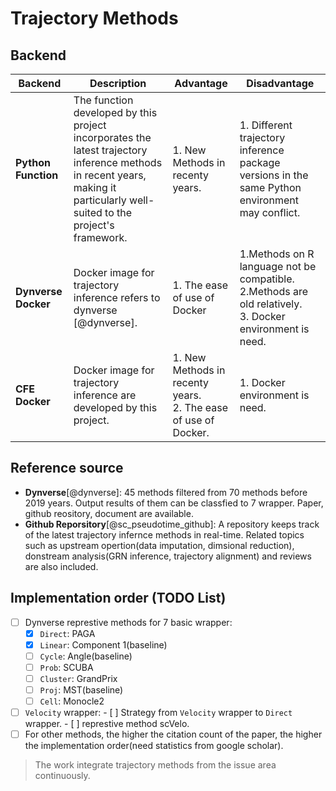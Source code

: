 # Trajectory Methods

## Backend

|Backend|Description|Advantage|Disadvantage|
| ---- | ---- | ---- | ---- |
|**Python Function**|The function developed by this project incorporates the latest trajectory inference methods in recent years, making it particularly well-suited to the project's framework.|1. New Methods in recenty years. <br>| 1. Different trajectory inference package versions in the same Python environment may conflict. |
|**Dynverse Docker**|Docker image for trajectory inference refers to dynverse [@dynverse].|1. The ease of use of Docker |1.Methods on R language not be compatible. <br> 2.Methods are old relatively. <br> 3. Docker environment is need.
|**CFE Docker**|Docker image for trajectory inference are developed by this project.|1. New Methods in recenty years. <br>2. The ease of use of Docker. |1. Docker environment is need. |

## Reference source

- **Dynverse**[@dynverse]: 45 methods filtered from 70 methods before 2019 years. Output results of them can be classfied to 7 wrapper. Paper, github reository, document are available.
- **Github Reporsitory**[@sc_pseudotime_github]: A repository keeps track of the latest trajectory infernce methods in real-time. Related topics such as upstream opertion(data imputation, dimsional reduction), donstream analysis(GRN inference, trajectory alignment) and reviews are also included.

## Implementation order (TODO List)

- [ ] Dynverse represtive methods for 7 basic wrapper:
  - [x] `Direct`: PAGA
  - [x] `Linear`: Component 1(baseline)
  - [ ] `Cycle`: Angle(baseline)
  - [ ] `Prob`: SCUBA
  - [ ] `Cluster`: GrandPrix
  - [ ] `Proj`: MST(baseline)
  - [ ]  `Cell`: Monocle2
- [ ] `Velocity` wrapper:
      - [ ] Strategy from `Velocity` wrapper to `Direct` wrapper.
      - [ ] represtive method scVelo.
- [ ] For other methods, the higher the citation count of the paper, the higher the implementation order(need statistics from google scholar).

> The work integrate trajectory methods from the issue area continuously.
